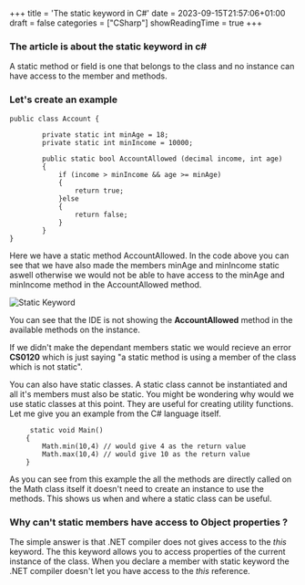+++
title = 'The static keyword in C#'
date = 2023-09-15T21:57:06+01:00
draft = false
categories = ["CSharp"]
showReadingTime = true
+++

### The article is about the static keyword in c#

A static method or field is one that belongs to the class and no instance can have access to the member and methods.

### Let's create an example

```
public class Account {

        private static int minAge = 18;
        private static int minIncome = 10000;

        public static bool AccountAllowed (decimal income, int age)
        {
            if (income > minIncome && age >= minAge)
            {
                return true;
            }else
            {
                return false;
            }
        }
}

```

Here we have a static method AccountAllowed. In the code above you can see that we have also made the members minAge and minIncome static aswell otherwise we would not be able to have access to the minAge and minIncome method in the AccountAllowed method.

![Static Keyword](/img/visualStudio.png)

You can see that the IDE is not showing the **AccountAllowed** method in the available methods on the instance.

If we didn't make the dependant members static we would recieve an error **CS0120** which is just saying "a static method is using a member of the class which is not static".

You can also have static classes. A static class cannot be instantiated and all it's members must also be static. You might be wondering why would we use static classes at this point. They are useful for creating utility functions. Let me give you an example from the C# language itself.

```
     static void Main()
    {
        Math.min(10,4) // would give 4 as the return value
        Math.max(10,4) // would give 10 as the return value
    }

```

As you can see from this example the all the methods are directly called on the Math class itself it doesn't need to create an instance to use the methods. This shows us when and where a static class can be useful.

### Why can't static members have access to Object properties ?

The simple answer is that .NET compiler does not gives access to the _this_ keyword. The this keyword allows you to access properties of the current instance of the class. When you declare a member with static keyword the .NET compiler doesn't let you have access to the _this_ reference.
